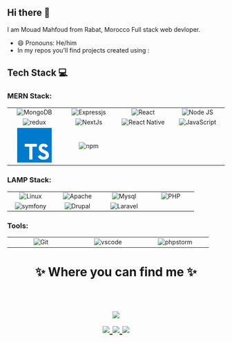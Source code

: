 ## Hi there 👋

I am Mouad Mahfoud from Rabat, Morocco Full stack web devloper.

- 😄 Pronouns: He/him
- In my repos you'll find projects created using :
## Tech Stack :computer:

### MERN Stack:
<table>
<tbody>
<tr>
<td align="center" width="20%">
 <img src="https://toppng.com/uploads/preview/9kib-354x415-unnamed-mongodb-logo-sv-11562860723mgempnmrq3.png" alt="MongoDB" width="80">
</td>
<td align="center" width="20%">
 <img src="https://upload.wikimedia.org/wikipedia/commons/6/64/Expressjs.png" alt="Expressjs" width="80">
</td>
<td align="center" width="20%">
 <img src="https://techinfini.in/wp-content/uploads/2017/09/React-Logo-1.png" alt="React" width="80">
</td>
<td align="center" width="20%">
 <img src="https://upload.wikimedia.org/wikipedia/commons/thumb/d/d9/Node.js_logo.svg/1280px-Node.js_logo.svg.png" alt="Node JS" width="80">
</td>
</tr>
<tr>
<td align="center" width="20%">
<img src="https://banner2.cleanpng.com/20180511/zie/kisspng-redux-react-javascript-vue-js-single-page-applicat-5af5cde3d3a5e8.2671715915260584678669.jpg" alt="redux" width="80">
</td>
<td align="center" width="20%">
<img src="https://upload.wikimedia.org/wikipedia/commons/thumb/8/8e/Nextjs-logo.svg/800px-Nextjs-logo.svg.png" alt="NextJs" width="80">
</td>
<td align="center" width="20%">
<img src="https://toppng.com/uploads/preview/react-native-svg-transformer-allows-you-import-svg-aperture-science-innovators-logo-11562851994zqcpwozsvy.png" alt="React Native" width="80">
</td>
<td align="center" width="20%">
<img src="https://upload.wikimedia.org/wikipedia/commons/thumb/9/99/Unofficial_JavaScript_logo_2.svg/480px-Unofficial_JavaScript_logo_2.svg.png" alt="JavaScript" 		width="80">
 </td>
</tr>
<tr>
<td align="center" width="20%">
 <img src="https://raw.githubusercontent.com/github/explore/80688e429a7d4ef2fca1e82350fe8e3517d3494d/topics/typescript/typescript.png" alt="TypeScript" width="80">
</td>
<td align="center" width="20%">
 <img src="https://upload.wikimedia.org/wikipedia/commons/thumb/d/db/Npm-logo.svg/1280px-Npm-logo.svg.png" alt="npm" width="80">
</td>
</tr>
</tbody>
</table>

### LAMP Stack:
<table>
<tbody>
<tr>
<td align="center" width="20%">
	<img src="https://logo-marque.com/wp-content/uploads/2020/09/Linux-Embleme.png" alt="Linux" width="80">
</td>
<td align="center" width="20%">
	<img src="https://p7.hiclipart.com/preview/130/892/9/apache-tomcat-apache-http-server-web-server-java-servlet-javaserver-pages-others-thumbnail.jpg" alt="Apache" width="80">
</td>
<td align="center" width="20%">
	 <img src="https://download.logo.wine/logo/MySQL/MySQL-Logo.wine.png" alt="Mysql" width="80">
 </td>
<td align="center" width="20%">
	 <img src="https://www.php.net/images/logos/new-php-logo.svg" alt="PHP" width="80">
 </td>
</tr>
<tr>
<td align="center" width="20%">
	 <img src="https://symfony.com/logos/symfony_black_03.png" alt="symfony" width="80">
 </td>
 <td align="center" width="20%">
	 <img src="https://www.drupal.org/files/Wordmark2_blue_RGB%281%29.png" alt="Drupal" width="80">
 </td>
<td align="center" width="20%">
 <img src="https://p7.hiclipart.com/preview/719/649/195/laravel-software-framework-php-web-framework-model-view-controller-framework.jpg" alt="Laravel" width="80">
 </td>
</tr>
</tbody>
</table>


### Tools:
<table>
<tbody>
<tr>
<td align="center" width="20%">
	<img src="https://mpng.subpng.com/20190130/iyf/kisspng-logo-product-design-brand-git-colophon-amit-dhamu-writes-code-5c522212db4537.9244855115488865468981.jpg" alt="Git" width="80">
 </td>
<td align="center" width="20%">
	<img src="https://res.cloudinary.com/practicaldev/image/fetch/s--9F8ygOQO--/c_imagga_scale,f_auto,fl_progressive,h_720,q_auto,w_1280/https://dev-to-uploads.s3.amazonaws.com/i/ikysur95osy0deokuuji.png" alt="vscode" width="80">
 </td>
<td align="center" width="20%">
<img src="https://upload.wikimedia.org/wikipedia/commons/d/d0/Phpstorm.png" alt="phpstorm" width="80">
</td>
</tr>
</tbody>
</table>	
	
	
	
<h1 align="center">
✨ Where you can find me ✨
<p align="center">
  <br/>
  <a href="https://www.linkedin.com/in/mouad-mahfoud/">
    <img src="https://img.shields.io/badge/LinkedIn-%230077B5.svg?&style=flat-square&logo=linkedin&logoColor=white">
  </a>
 
  <br/>
  <a href="https://web.facebook.com/mouad.mahfoud.56">
    <img src="https://img.shields.io/badge/Facebook-%231877F2.svg?&style=flat-square&logo=facebook&logoColor=white">  
  </a>
 
  <a href="https://www.instagram.com/devmahfoud/">
    <img src="https://img.shields.io/badge/Instagram-%23E4405F.svg?&style=flat-square&logo=instagram&logoColor=white">
  </a>

  <a href="https://twitter.com/mouad__mahfoud">
    <img src="https://img.shields.io/badge/twitter-%230077D4.svg?&style=flat-square&logo=twitter&logoColor=white">
  </a>
</p>
</h1>
